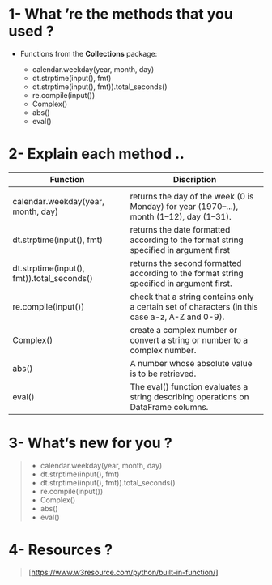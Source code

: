 # 1- What ’re the methods that you used ?

<ul>
  <li> Functions from the <b>Collections</b> package: </li>
  <ul>
    <li>calendar.weekday(year, month, day)</li>
    <li>dt.strptime(input(), fmt)</li>
    <li>dt.strptime(input(), fmt)).total_seconds()</li>
    <li>re.compile(input())</li>
    <li>Complex()</li>
    <li>abs()</li>
    <li>eval()</li>
    </ul>
  </ul>

# 2- Explain each method ..

|            <b>Function</b>                |                                       <b>Discription</b>                                |
|-------------------------------------------|-----------------------------------------------------------------------------------------|
|                                           |                                                                                         |
|calendar.weekday(year, month, day)         |returns the day of the week (0 is Monday) for year (1970–...), month (1–12), day (1–31).       |                                  
|dt.strptime(input(), fmt)                  |returns the date formatted according to the format string specified in argument first          |                        
|dt.strptime(input(), fmt)).total_seconds() | returns the second formatted according to the format string specified in argument first.      |
|      re.compile(input())                  | check that a string contains only a certain set of characters (in this case a-z, A-Z and 0-9).|
| Complex()                          |    create a complex number or convert a string or number to a complex number.|
| abs() |A number whose absolute value is to be retrieved.|
| eval() | The eval() function evaluates a string describing operations on DataFrame columns.|


# 3- What’s new for you ?
> <ul>
> <li>calendar.weekday(year, month, day)</li>
> <li>dt.strptime(input(), fmt)</li>
> <li>dt.strptime(input(), fmt)).total_seconds()</li>
> <li>re.compile(input())</li>
> <li>Complex()</li>
> <li>abs()</li>
> <li>eval()</li>
> </ul>

# 4- Resources ? 

> [https://www.w3resource.com/python/built-in-function/]
